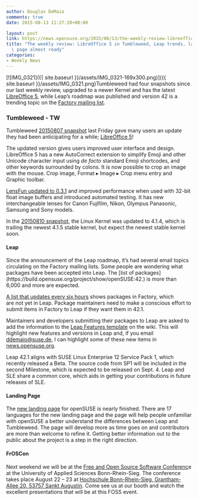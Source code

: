 ```yaml
---
author: Douglas DeMaio
comments: true
date: 2015-08-13 11:27:20+00:00

layout: post
link: https://news.opensuse.org/2015/08/13/the-weekly-review-libreoffice-5-in-tumbleweed-leap-trends-landing-page-almost-ready/
title: "The weekly review: LibreOffice 5 in Tumbleweed, Leap trends, landing\
  \ page almost ready"
categories:
- Weekly News
---
```

[![IMG_0321]({{ site.baseurl }}/assets/IMG_0321-169x300.png)]({{ site.baseurl }}/assets/IMG_0321.png)Tumbleweed had four snapshots since our last weekly review, upgraded to a newer Kernel and has the latest [LibreOffice 5](https://blog.documentfoundation.org/2015/08/05/libreoffice-5-0-stands-out-from-the-office-suite-crowd/), while Leap’s roadmap was published and version 42 is a trending topic on the [Factory mailing list](http://lists.opensuse.org/opensuse-factory/).


### **Tumbleweed - TW**


Tumbleweed [20150807 snapshot](http://lists.opensuse.org/opensuse-factory/2015-08/msg00277.html) last Friday gave many users an update they had been anticipating for a while; [LibreOffice 5](https://blog.documentfoundation.org/2015/08/05/libreoffice-5-0-stands-out-from-the-office-suite-crowd/)!

The updated version gives users improved user interface and design. LibreOffice 5 has a new AutoCorrect extension to simplify Emoji and other Unicode character input using _de facto_ standard Emoji shortcodes, and other keywords surrounded by colons. It is now possible to crop an image with the mouse. Crop image, Format ▸ Image ▸ Crop menu entry and Graphic toolbar.

[LensFun updated to 0.3.1](http://lensfun.sourceforge.net/changelog/2015/05/10/Release-0.3.1-Changelog/) and improved performance when used with 32-bit float image buffers and introduced automated testing. It has new interchangeable lenses for Canon Fujifilm, Nikon, Olympus Panasonic, Samsung and Sony models.

In the [20150810 snapshot](http://lists.opensuse.org/opensuse-factory/2015-08/msg00284.html), the Linux Kernel was updated to 4.1.4, which is trailing the newest 4.1.5 stable kernel, but expect the newest stable kernel soon.


#### Leap


<!-- more -->Since the announcement of the Leap roadmap, it’s had several email topics circulating on the Factory mailing lists. Some people are wondering what packages have been accepted into Leap. The [list of packages](https://build.opensuse.org/project/show/openSUSE:42.) is more than 6,000 and more are expected.

[A list that updates every six hours](https://forum.suse.org.cn/leap.html) shows packages in Factory, which are not yet in Leap. Package maintainers need to make a conscious effort to submit items in Factory to Leap if they want them in 42.1.

Maintainers and developers submitting their packages to Leap are asked to add the information to the [Leap Features ](https://en.opensuse.org/openSUSE:Major_features42.1)[template](https://en.opensuse.org/openSUSE:Major_features42.1) on the wiki. This will highlight new features and versions in Leap and, if you email [ddemaio@suse.de](mailto:ddemaio@suse.de), I can highlight some of these new items in [news.opensuse.org](https://news.opensuse.org/).

Leap 42.1 aligns with SUSE Linux Enterprise 12 Service Pack 1, which recently released a Beta. The source code from SP1 will be included in the second Milestone, which is expected to be released on Sept. 4. Leap and SLE share a common core, which aids in getting your contributions in future releases of SLE.


#### Landing Page


The [new landing page](http://cyntss.github.io/opensuse-landing-page/#) for openSUSE is nearly finished. There are 17 languages for the new landing page and the page will help people unfamiliar with openSUSE a better understand the differences between Leap and Tumbleweed. The page will develop more as time goes on and contributors are more than welcome to refine it. Getting better information out to the public about the project is a step in the right direction.


#### FrOSCon


Next weekend we will be at the [Free and Open Source Software Conferenc](https://www.froscon.de/en/home/)e at the University of Applied Sciences Bonn-Rhein-Sieg. The conference takes place August 22 – 23 at [Hochschule Bonn-Rhein-Sieg, Grantham-Allee 20, 53757 Sankt Augustin](http://www.openstreetmap.org/?minlon=7.18247890472412&minlat=50.7794532775879&maxlon=7.18388938903809&maxlat=50.7800941467285#map=19/50.77977/7.18318). Come see us at our booth and watch the excellent presentations that will be at this FOSS event.		
